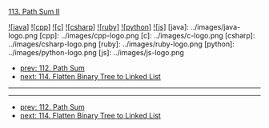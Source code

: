 [113. Path Sum II](https://leetcode.com/problems/path-sum-ii/)

[![java]](../java/113-path-sum-ii.md)
[![cpp]](../cpp/113-path-sum-ii.md)
[![c]](../c/113-path-sum-ii.md)
[![csharp]](../csharp/113-path-sum-ii.md)
[![ruby]](../ruby/113-path-sum-ii.md)
[![python]](../python/113-path-sum-ii.md)
[![js]](../js/113-path-sum-ii.md)
[java]: ../images/java-logo.png
[cpp]: ../images/cpp-logo.png
[c]: ../images/c-logo.png
[csharp]: ../images/csharp-logo.png
[ruby]: ../images/ruby-logo.png
[python]: ../images/python-logo.png
[js]: ../images/js-logo.png

- [prev: 112. Path Sum](112-path-sum.md)
- [next: 114. Flatten Binary Tree to Linked List](114-flatten-binary-tree-to-linked-list.md)

---



---

- [prev: 112. Path Sum](112-path-sum.md)
- [next: 114. Flatten Binary Tree to Linked List](114-flatten-binary-tree-to-linked-list.md)
